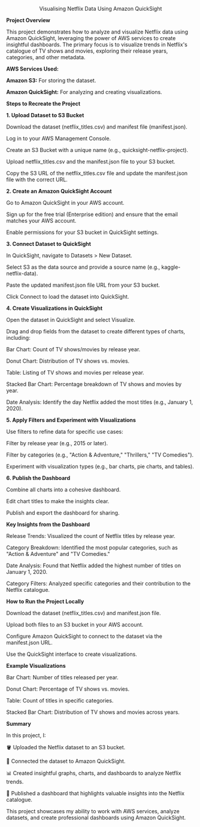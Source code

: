 <p align="center">Visualising Netflix Data Using Amazon QuickSight</p>

**Project Overview**

This project demonstrates how to analyze and visualize Netflix data using Amazon QuickSight, leveraging the power of AWS services to create insightful dashboards. The primary focus is to visualize trends in Netflix's catalogue of TV shows and movies, exploring their release years, categories, and other metadata.

**AWS Services Used:**

**Amazon S3:** For storing the dataset.

**Amazon QuickSight:** For analyzing and creating visualizations.

**Steps to Recreate the Project**

**1. Upload Dataset to S3 Bucket**

Download the dataset (netflix_titles.csv) and manifest file (manifest.json).

Log in to your AWS Management Console.

Create an S3 Bucket with a unique name (e.g., quicksight-netflix-project).

Upload netflix_titles.csv and the manifest.json file to your S3 bucket.

Copy the S3 URL of the netflix_titles.csv file and update the manifest.json file with the correct URL.

**2. Create an Amazon QuickSight Account**

Go to Amazon QuickSight in your AWS account.

Sign up for the free trial (Enterprise edition) and ensure that the email matches your AWS account.

Enable permissions for your S3 bucket in QuickSight settings.

**3. Connect Dataset to QuickSight**

In QuickSight, navigate to Datasets > New Dataset.

Select S3 as the data source and provide a source name (e.g., kaggle-netflix-data).

Paste the updated manifest.json file URL from your S3 bucket.

Click Connect to load the dataset into QuickSight.

**4. Create Visualizations in QuickSight**

Open the dataset in QuickSight and select Visualize.

Drag and drop fields from the dataset to create different types of charts, including:

Bar Chart: Count of TV shows/movies by release year.

Donut Chart: Distribution of TV shows vs. movies.

Table: Listing of TV shows and movies per release year.

Stacked Bar Chart: Percentage breakdown of TV shows and movies by year.

Date Analysis: Identify the day Netflix added the most titles (e.g., January 1, 2020).

**5. Apply Filters and Experiment with Visualizations**

Use filters to refine data for specific use cases:

Filter by release year (e.g., 2015 or later).

Filter by categories (e.g., "Action & Adventure," "Thrillers," "TV Comedies").

Experiment with visualization types (e.g., bar charts, pie charts, and tables).

**6. Publish the Dashboard**

Combine all charts into a cohesive dashboard.

Edit chart titles to make the insights clear.

Publish and export the dashboard for sharing.

**Key Insights from the Dashboard**

Release Trends: Visualized the count of Netflix titles by release year.

Category Breakdown: Identified the most popular categories, such as "Action & Adventure" and "TV Comedies."

Date Analysis: Found that Netflix added the highest number of titles on January 1, 2020.

Category Filters: Analyzed specific categories and their contribution to the Netflix catalogue.

**How to Run the Project Locally**

Download the dataset (netflix_titles.csv) and manifest.json file.

Upload both files to an S3 bucket in your AWS account.

Configure Amazon QuickSight to connect to the dataset via the manifest.json URL.

Use the QuickSight interface to create visualizations.

**Example Visualizations**

Bar Chart: Number of titles released per year.

Donut Chart: Percentage of TV shows vs. movies.

Table: Count of titles in specific categories.

Stacked Bar Chart: Distribution of TV shows and movies across years.

**Summary**

In this project, I:

🪣 Uploaded the Netflix dataset to an S3 bucket.

🔗 Connected the dataset to Amazon QuickSight.

📊 Created insightful graphs, charts, and dashboards to analyze Netflix trends.

💄 Published a dashboard that highlights valuable insights into the Netflix catalogue.

This project showcases my ability to work with AWS services, analyze datasets, and create professional dashboards using Amazon QuickSight.

